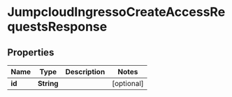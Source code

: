 

# JumpcloudIngressoCreateAccessRequestsResponse


## Properties

| Name | Type | Description | Notes |
|------------ | ------------- | ------------- | -------------|
|**id** | **String** |  |  [optional] |



